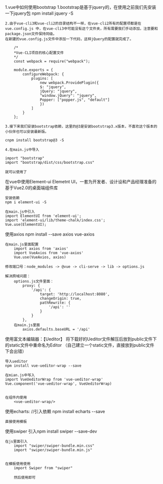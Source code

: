 1.vue中如何使用bootstrap 
    1.bootstrap是基于jquery的，在使用之前我们先安装一下jquery包
    npm install jquery -S

    2.由于vue-cli3和vue-cli2的目录结构不一样，在vue-cli2所有的配置项都是在vue.config.js 中，在vue-cli3中可能没有这个文件夹，所有需要我们手动添加，注意要和package.json文件保持同级。
    在新建的vue.config.js文件中添加一下代码，这样jQuery的配置就完成了。

        /*
        *Vue-CLI项目的核心配置文件
        */
        const webpack = require("webpack");

        module.exports = {
            configureWebpack: {
                plugins: [
                    new webpack.ProvidePlugin({
                    $: "jquery",
                    jQuery: "jquery",
                    "window.jQuery": "jquery",
                    Popper: ["popper.js", "default"]
                    })
                ]
            }
        };

    3.接下来我们安装bootstrap依赖，这里的@3是安装bootstrap3.x版本，不喜欢这个版本的小伙伴也可以安装最新版。

    cnpm install bootstrap@3 -S

    4.在main.js中导入

    import "bootstrap"
    import "bootstrap/dist/css/bootstrap.css"

    就可以使用了


在vue中使用Element-ui
    Elemetnt UI，一套为开发者、设计设和产品经理准备的基于Vue2.0的桌面端组件库

    安装依赖
    npm i element-ui -S

    在main.js中引入
    import ElementUI from 'element-ui';
    import 'element-ui/lib/theme-chalk/index.css';
    Vue.use(ElementUI);

使用axios 
    npm install --save axios vue-axios

    在main.js里面配置
        import axios from 'axios'
        import VueAxios from 'vue-axios'
        Vue.use(VueAxios, axios)

    修改端口号：node_modules -> @vue -> cli-serve -> lib -> options.js

    解决跨域问题：
        options.js文件里面：
            proxy: {
                '/api': {
                    target: 'http://localhost:8080',
                    changeOrigin: true,
                    pathRewrite: {
                        '/api': ''
                    }
                }
            },
        在main.js里面
            axios.defaults.baseURL = '/api'


使用富文本编辑器：【Ueditor】
   将下载好的Ueditor文件解压后放到public文件下的static文件中重命名为Editor
（自己建立一个static文件，直接放到public文件下会出错）

    导入ueditor 
    npm install vue-ueditor-wrap --save

    在mian.js中写入
    import VueUeditorWrap from 'vue-ueditor-wrap'
    Vue.component('vue-ueditor-wrap', VueUeditorWrap)


    在组件内使用
        <vue-ueditor-wrap/>


使用echarts:
    //引入依赖
    npm install echarts --save

    直接使用模板


使用swiper
    引入npm install swiper --save-dev

    在js里面引入
        import "swiper/swiper-bundle.min.css"
        import "swiper/swiper-bundle.min.js"


    在模板使用使用
        import Swiper from "swiper"

        然后使用即可
        









